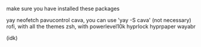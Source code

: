 make sure you have installed these packages

yay
neofetch
pavucontrol
cava, you can use 'yay -S cava' (not necessary)
rofi, with all the themes
zsh, with powerlevel10k
hyprlock
hyprpaper
wayabr

(idk)